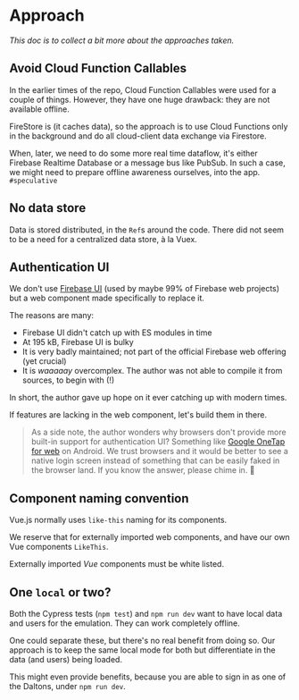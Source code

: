 # Approach

*This doc is to collect a bit more about the approaches taken.*

## Avoid Cloud Function Callables

In the earlier times of the repo, Cloud Function Callables were used for a couple of things. However, they have one huge drawback: they are not available offline.

FireStore is (it caches data), so the approach is to use Cloud Functions only in the background and do all cloud-client data exchange via Firestore.

When, later, we need to do some more real time dataflow, it's either Firebase Realtime Database or a message bus like PubSub. In such a case, we might need to prepare offline awareness ourselves, into the app. `#speculative`

## No data store

Data is stored distributed, in the `Ref`s around the code. There did not seem to be a need for a centralized data store, à la Vuex.

## Authentication UI

We don't use [Firebase UI](https://github.com/firebase/firebaseui-web) (used by maybe 99% of Firebase web projects) but a web component made specifically to replace it.

The reasons are many:

- Firebase UI didn't catch up with ES modules in time
- At 195 kB, Firebase UI is bulky
- It is very badly maintained; not part of the official Firebase web offering (yet crucial)
- It is *waaaaay* overcomplex. The author was not able to compile it from sources, to begin with (!)

In short, the author gave up hope on it ever catching up with modern times.

If features are lacking in the web component, let's build them in there.

>As a side note, the author wonders why browsers don't provide more built-in  support for authentication UI? Something like [Google OneTap for web](https://developers.google.com/identity/one-tap/web/reference/js-reference) on Android. We trust browsers and it would be better to see a native login screen instead of something that can be easily faked in the browser land. If you know the answer, please chime in. 🔔


## Component naming convention

Vue.js normally uses `like-this` naming for its components.

We reserve that for externally imported web components, and have our own Vue components `LikeThis`.

Externally imported *Vue* components must be white listed.


## One `local` or two?

Both the Cypress tests (`npm test`) and `npm run dev` want to have local data and users for the emulation. They can work completely offline.

One could separate these, but there's no real benefit from doing so. Our approach is to keep the same local mode for both but differentiate in the data (and users) being loaded.

This might even provide benefits, because you are able to sign in as one of the Daltons, under `npm run dev`.
